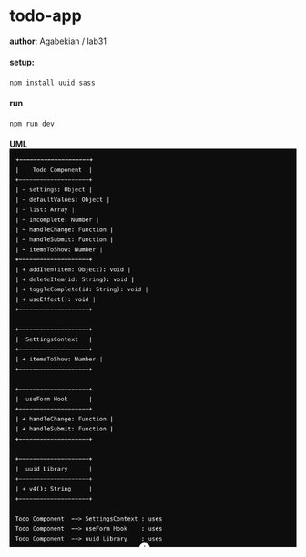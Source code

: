 # todo-app 

 **author**: Agabekian
 / lab31
#### setup:
`npm install uuid sass`

#### run 
`npm run dev`
#### UML![uml.png](uml.png)